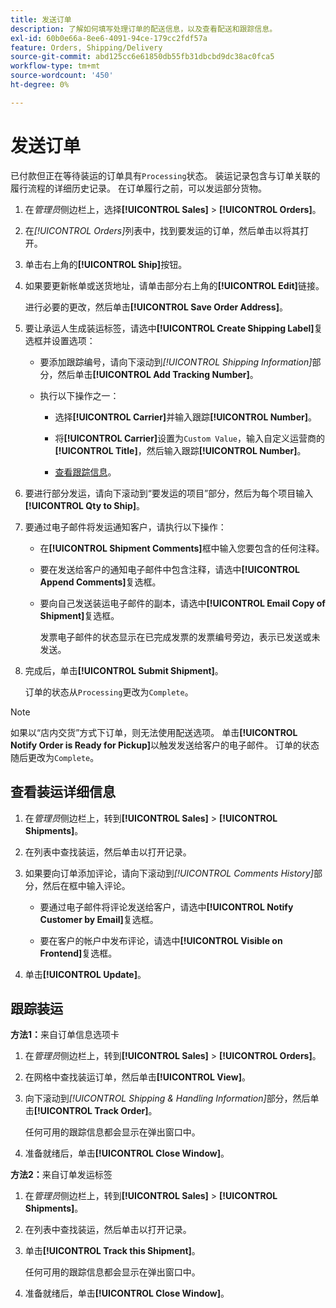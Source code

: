 ```yaml
---
title: 发送订单
description: 了解如何填写处理订单的配送信息，以及查看配送和跟踪信息。
exl-id: 60b0e66a-8ee6-4091-94ce-179cc2fdf57a
feature: Orders, Shipping/Delivery
source-git-commit: abd125cc6e61850db55fb31dbcbd9dc38ac0fca5
workflow-type: tm+mt
source-wordcount: '450'
ht-degree: 0%

---
```


# 发送订单

已付款但正在等待装运的订单具有`Processing`状态。 装运记录包含与订单关联的履行流程的详细历史记录。 在订单履行之前，可以发运部分货物。

1. 在&#x200B;_管理员_&#x200B;侧边栏上，选择&#x200B;**[!UICONTROL Sales]** > **[!UICONTROL Orders]**。

1. 在&#x200B;_[!UICONTROL Orders]_&#x200B;列表中，找到要发运的订单，然后单击以将其打开。

1. 单击右上角的&#x200B;**[!UICONTROL Ship]**&#x200B;按钮。

1. 如果要更新帐单或送货地址，请单击部分右上角的&#x200B;**[!UICONTROL Edit]**&#x200B;链接。

   进行必要的更改，然后单击&#x200B;**[!UICONTROL Save Order Address]**。

1. 要让承运人生成装运标签，请选中&#x200B;**[!UICONTROL Create Shipping Label]**&#x200B;复选框并设置选项：

   - 要添加跟踪编号，请向下滚动到&#x200B;_[!UICONTROL Shipping Information]_&#x200B;部分，然后单击&#x200B;**[!UICONTROL Add Tracking Number]**。

   - 执行以下操作之一：

      - 选择&#x200B;**[!UICONTROL Carrier]**&#x200B;并输入跟踪&#x200B;**[!UICONTROL Number]**。

      - 将&#x200B;**[!UICONTROL Carrier]**&#x200B;设置为`Custom Value`，输入自定义运营商的&#x200B;**[!UICONTROL Title]**，然后输入跟踪&#x200B;**[!UICONTROL Number]**。

      - [查看跟踪信息](#track-the-shipment)。

1. 要进行部分发运，请向下滚动到“要发运的项目”部分，然后为每个项目输入&#x200B;**[!UICONTROL Qty to Ship]**。

1. 要通过电子邮件将发运通知客户，请执行以下操作：

   - 在&#x200B;**[!UICONTROL Shipment Comments]**&#x200B;框中输入您要包含的任何注释。

   - 要在发送给客户的通知电子邮件中包含注释，请选中&#x200B;**[!UICONTROL Append Comments]**&#x200B;复选框。

   - 要向自己发送装运电子邮件的副本，请选中&#x200B;**[!UICONTROL Email Copy of Shipment]**&#x200B;复选框。

     发票电子邮件的状态显示在已完成发票的发票编号旁边，表示已发送或未发送。

1. 完成后，单击&#x200B;**[!UICONTROL Submit Shipment]**。

   订单的状态从`Processing`更改为`Complete`。

>[!NOTE]
>
>如果以“店内交货”方式下订单，则无法使用配送选项。 单击&#x200B;**[!UICONTROL Notify Order is Ready for Pickup]**&#x200B;以触发发送给客户的电子邮件。 订单的状态随后更改为`Complete`。

## 查看装运详细信息

1. 在&#x200B;_管理员_&#x200B;侧边栏上，转到&#x200B;**[!UICONTROL Sales]** > **[!UICONTROL Shipments]**。

1. 在列表中查找装运，然后单击以打开记录。

1. 如果要向订单添加评论，请向下滚动到&#x200B;_[!UICONTROL Comments History]_&#x200B;部分，然后在框中输入评论。

   - 要通过电子邮件将评论发送给客户，请选中&#x200B;**[!UICONTROL Notify Customer by Email]**&#x200B;复选框。

   - 要在客户的帐户中发布评论，请选中&#x200B;**[!UICONTROL Visible on Frontend]**&#x200B;复选框。

1. 单击&#x200B;**[!UICONTROL Update]**。

## 跟踪装运

**方法1：**&#x200B;来自订单信息选项卡

1. 在&#x200B;_管理员_&#x200B;侧边栏上，转到&#x200B;**[!UICONTROL Sales]** > **[!UICONTROL Orders]**。

1. 在网格中查找装运订单，然后单击&#x200B;**[!UICONTROL View]**。

1. 向下滚动到&#x200B;_[!UICONTROL Shipping & Handling Information]_&#x200B;部分，然后单击&#x200B;**[!UICONTROL Track Order]**。

   任何可用的跟踪信息都会显示在弹出窗口中。

1. 准备就绪后，单击&#x200B;**[!UICONTROL Close Window]**。

**方法2：**&#x200B;来自订单发运标签

1. 在&#x200B;_管理员_&#x200B;侧边栏上，转到&#x200B;**[!UICONTROL Sales]** > **[!UICONTROL Shipments]**。

1. 在列表中查找装运，然后单击以打开记录。

1. 单击&#x200B;**[!UICONTROL Track this Shipment]**。

   任何可用的跟踪信息都会显示在弹出窗口中。

1. 准备就绪后，单击&#x200B;**[!UICONTROL Close Window]**。
